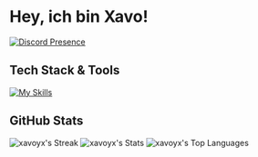# Hey, ich bin Xavo!

[![Discord Presence](https://lanyard.cnrad.dev/api/1314991090616766564)](https://discord.com/users/1314991090616766564)

## Tech Stack & Tools

[![My Skills](https://skillicons.dev/icons?i=python,nodejs,pycharm,webstorm,discord)](https://skillicons.dev)

## GitHub Stats
![xavoyx's Streak](https://github-readme-streak-stats.herokuapp.com/?user=xavoyx&theme=tokyonight&hide_border=true)
![xavoyx's Stats](https://github-readme-stats.vercel.app/api?username=xavoyx&theme=tokyonight&show_icons=true&hide_border=false&count_private=true) ![xavoyx's Top Languages](https://github-readme-stats.vercel.app/api/top-langs/?username=xavoyx&theme=tokyonight&show_icons=true&hide_border=true&layout=compact)
